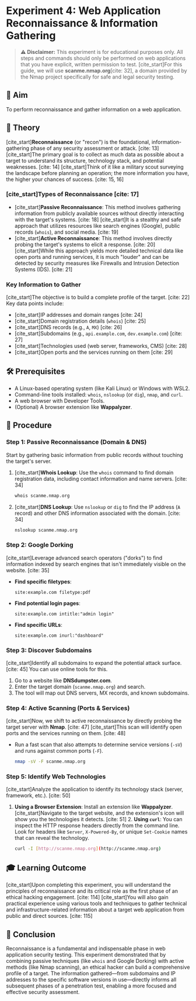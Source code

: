 # Experiment 4: Web Application Reconnaissance & Information Gathering

> **⚠️ Disclaimer:** This experiment is for educational purposes only. All steps and commands should only be performed on web applications that you have explicit, written permission to test. [cite_start]For this guide, we will use **scanme.nmap.org**[cite: 32], a domain provided by the Nmap project specifically for safe and legal security testing.


## 🎯 Aim
To perform reconnaissance and gather information on a web application. 


## 🧠 Theory

[cite_start]**Reconnaissance** (or "recon") is the foundational, information-gathering phase of any security assessment or attack. [cite: 13] [cite_start]The primary goal is to collect as much data as possible about a target to understand its structure, technology stack, and potential weaknesses. [cite: 14] [cite_start]Think of it like a military scout surveying the landscape before planning an operation; the more information you have, the higher your chances of success. [cite: 15, 16]

### [cite_start]Types of Reconnaissance [cite: 17]

* [cite_start]**Passive Reconnaissance**: This method involves gathering information from publicly available sources without directly interacting with the target's systems. [cite: 18] [cite_start]It is a stealthy and safe approach that utilizes resources like search engines (Google), public records (`whois`), and social media. [cite: 19]
* [cite_start]**Active Reconnaissance**: This method involves directly probing the target's systems to elicit a response. [cite: 20] [cite_start]While this approach yields more detailed technical data like open ports and running services, it is much "louder" and can be detected by security measures like Firewalls and Intrusion Detection Systems (IDS). [cite: 21]

### Key Information to Gather

[cite_start]The objective is to build a complete profile of the target. [cite: 22] Key data points include:
* [cite_start]IP addresses and domain ranges [cite: 24]
* [cite_start]Domain registration details (`whois`) [cite: 25]
* [cite_start]DNS records (e.g., `A`, `MX`) [cite: 26]
* [cite_start]Subdomains (e.g., `api.example.com`, `dev.example.com`) [cite: 27]
* [cite_start]Technologies used (web server, frameworks, CMS) [cite: 28]
* [cite_start]Open ports and the services running on them [cite: 29]


## 🛠️ Prerequisites
* A Linux-based operating system (like Kali Linux) or Windows with WSL2.
* Command-line tools installed: `whois`, `nslookup` (or `dig`), `nmap`, and `curl`.
* A web browser with Developer Tools.
* (Optional) A browser extension like **Wappalyzer**.


## 🔬 Procedure

### Step 1: Passive Reconnaissance (Domain & DNS)

Start by gathering basic information from public records without touching the target's server.

1.  [cite_start]**Whois Lookup**: Use the `whois` command to find domain registration data, including contact information and name servers. [cite: 34]
    ```bash
    whois scanme.nmap.org
    ```
2.  [cite_start]**DNS Lookup**: Use `nslookup` or `dig` to find the IP address (`A` record) and other DNS information associated with the domain. [cite: 34]
    ```bash
    nslookup scanme.nmap.org
    ```

### Step 2: Google Dorking

[cite_start]Leverage advanced search operators ("dorks") to find information indexed by search engines that isn't immediately visible on the website. [cite: 35]

* **Find specific filetypes**:
    ```
    site:example.com filetype:pdf
    ```
* **Find potential login pages**:
    ```
    site:example.com intitle:"admin login"
    ```
* **Find specific URLs**:
    ```
    site:example.com inurl:"dashboard"
    ```

### Step 3: Discover Subdomains

[cite_start]Identify all subdomains to expand the potential attack surface. [cite: 45] You can use online tools for this.

1.  Go to a website like **DNSdumpster.com**.
2.  Enter the target domain (`scanme.nmap.org`) and search.
3.  The tool will map out DNS servers, MX records, and known subdomains.

### Step 4: Active Scanning (Ports & Services)

[cite_start]Now, we shift to active reconnaissance by directly probing the target server with **Nmap**. [cite: 47] [cite_start]This scan will identify open ports and the services running on them. [cite: 48]

* Run a fast scan that also attempts to determine service versions (`-sV`) and runs against common ports (`-F`).
    ```bash
    nmap -sV -F scanme.nmap.org
    ```
    
### Step 5: Identify Web Technologies

[cite_start]Analyze the application to identify its technology stack (server, framework, etc.). [cite: 50]

1.  **Using a Browser Extension**: Install an extension like **Wappalyzer**. [cite_start]Navigate to the target website, and the extension's icon will show you the technologies it detects. [cite: 51]
    2.  **Using `curl`**: You can inspect the HTTP response headers directly from the command line. Look for headers like `Server`, `X-Powered-By`, or unique `Set-Cookie` names that can reveal the technology.
    ```bash
    curl -I [http://scanme.nmap.org](http://scanme.nmap.org)
    ```


## 🎓 Learning Outcome
[cite_start]Upon completing this experiment, you will understand the principles of reconnaissance and its critical role as the first phase of an ethical hacking engagement. [cite: 114] [cite_start]You will also gain practical experience using various tools and techniques to gather technical and infrastructure-related information about a target web application from public and direct sources. [cite: 115]


## 🏁 Conclusion
Reconnaissance is a fundamental and indispensable phase in web application security testing. This experiment demonstrated that by combining passive techniques (like `whois` and Google Dorking) with active methods (like Nmap scanning), an ethical hacker can build a comprehensive profile of a target. The information gathered—from subdomains and IP addresses to the specific software versions in use—directly informs all subsequent phases of a penetration test, enabling a more focused and effective security assessment.
